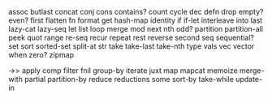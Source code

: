 assoc
butlast
concat
conj
cons
contains?
count
cycle
dec
defn
drop
empty?
even?
first
flatten
fn
format
get
hash-map
identity
if
if-let
interleave
into
last
lazy-cat
lazy-seq
let
list
loop
merge
mod
next
nth
odd?
partition
partition-all
peek
quot
range
re-seq
recur
repeat
rest
reverse
second
seq
sequential?
set
sort
sorted-set
split-at
str
take
take-last
take-nth
type
vals
vec
vector
when
zero?
zipmap

->>
apply
comp
filter
fnil
group-by
iterate
juxt
map
mapcat
memoize
merge-with
partial
partition-by
reduce
reductions
some
sort-by
take-while
update-in